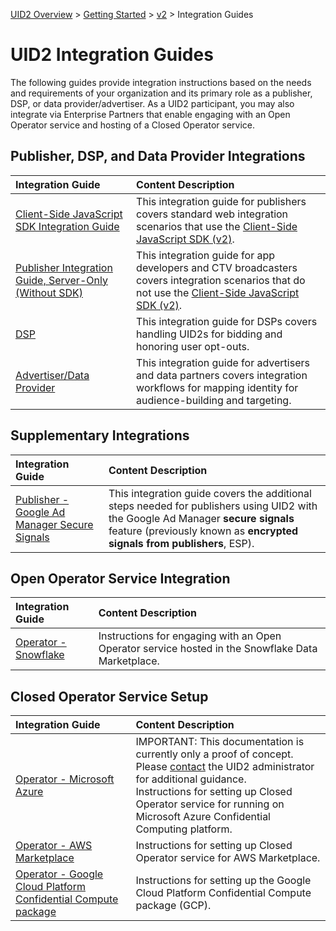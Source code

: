 [UID2 Overview](../../../README.md) > [Getting Started](../../README.md) > [v2](../README.md) > Integration Guides

# UID2 Integration Guides

The following guides provide integration instructions based on the needs and requirements of your organization and its primary role as a publisher, DSP, or data provider/advertiser. As a UID2 participant, you may also integrate via Enterprise Partners that enable engaging with an Open Operator service and hosting of a Closed Operator service. 

## Publisher, DSP, and Data Provider Integrations

| Integration Guide |  Content Description |
| :--- | :--- |
| [Client-Side JavaScript SDK Integration Guide](./publisher-client-side.md) | This integration guide for publishers covers standard web integration scenarios that use the [Client-Side JavaScript SDK (v2)](../sdks/client-side-identity.md). |
| [Publisher Integration Guide, Server-Only (Without SDK)](./custom-publisher-integration.md) | This integration guide for app developers and CTV broadcasters covers integration scenarios that do not use the [Client-Side JavaScript SDK (v2)](../sdks/client-side-identity.md). |
| [DSP](./dsp-guide.md) | This integration guide for DSPs covers handling UID2s for bidding and honoring user opt-outs. |
| [Advertiser/Data Provider](./advertiser-dataprovider-guide.md) | This integration guide for advertisers and data partners covers integration workflows for mapping identity for audience-building and targeting. |

## Supplementary Integrations

| Integration Guide |  Content Description |
| :--- | :--- |
| [Publisher - Google Ad Manager Secure Signals](./google-ss-integration.md) | This integration guide covers the additional steps needed for publishers using UID2 with the Google Ad Manager **secure signals** feature (previously known as **encrypted signals from publishers**, ESP). |

## Open Operator Service Integration
 
| Integration Guide |  Content Description |
| :--- | :--- |
| [Operator - Snowflake](./../sdks/snowflake_integration.md) | Instructions for engaging with an Open Operator service hosted in the Snowflake Data Marketplace. |

## Closed Operator Service Setup
 
| Integration Guide |  Content Description |
| :--- | :--- |
| [Operator - Microsoft Azure](./operator-guide-azure-enclave.md) | IMPORTANT: This documentation is currently only a proof of concept. Please [contact](../../README.md#contact-info) the UID2 administrator for additional guidance.<br/>Instructions for setting up Closed Operator service for running on Microsoft Azure Confidential Computing platform.  |
| [Operator - AWS Marketplace](./operator-guide-aws-marketplace.md) | Instructions for setting up Closed Operator service for AWS Marketplace. |
| [Operator - Google Cloud Platform Confidential Compute package](./operator-guide-gcp-enclave.md) | Instructions for setting up the Google Cloud Platform Confidential Compute package (GCP). |
